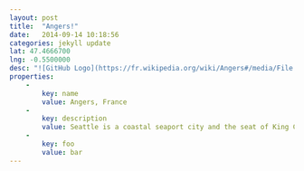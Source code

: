 ```yaml
---
layout: post
title:  "Angers!"
date:   2014-09-14 10:18:56
categories: jekyll update
lat: 47.4666700	
lng: -0.5500000
desc: "![GitHub Logo](https://fr.wikipedia.org/wiki/Angers#/media/File:Loire_Maine_Angers2_tango7174.jpg)"
properties:
    -
        key: name
        value: Angers, France
    -
        key: description
        value: Seattle is a coastal seaport city and the seat of King County, in the U.S. state of Washington.
    -
        key: foo
        value: bar
---
```

